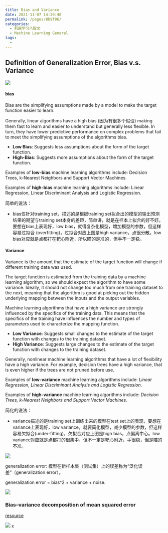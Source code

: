 ```yaml
---
title: Bias and Variance
date: 2021-11-07 14:39:48
permalink: /pages/8b9f86/
categories:
  - 机器学习八股文
  - Machine Learning General
tags:
  - 
---
```


## Definition of Generalization Error, Bias v.s. Variance


![](https://raw.githubusercontent.com/emmableu/image/master/202209212220447.png)



#### bias
Bias are the simplifying assumptions made by a model to make the target function easier to learn.

Generally, linear algorithms have a high bias (因为有很多个假设) making them fast to learn and easier to understand but generally less flexible. In turn, they have lower predictive performance on complex problems that fail to meet the simplifying assumptions of the algorithms bias.

-   **Low Bias**: Suggests less assumptions about the form of the target function.
-   **High-Bias**: Suggests more assumptions about the form of the target function.

Examples of **low-bias** machine learning algorithms include: Decision Trees, k-Nearest Neighbors and Support Vector Machines.

Examples of **high-bias** machine learning algorithms include: Linear Regression, Linear Discriminant Analysis and Logistic Regression.

简单的说法：
- bias仅针对training set，描述的是根据training set拟合出的模型的输出预测结果的期望与training set本身的差距，简单讲，就是在样本上拟合的好不好。要想在bias上表现好，low bias，就得复杂化模型，增加模型的参数，但这样容易过拟合 (overfitting)，过拟合对应上图是high variance，点很分散。low bias对应就是点都打在靶心附近，所以瞄的是准的，但手不一定稳。

#### Variance

Variance is the amount that the estimate of the target function will change if different training data was used.

The target function is estimated from the training data by a machine learning algorithm, so we should expect the algorithm to have some variance. Ideally, it should not change too much from one training dataset to the next, meaning that the algorithm is good at picking out the hidden underlying mapping between the inputs and the output variables.


Machine learning algorithms that have a high variance are strongly influenced by the specifics of the training data. This means that the specifics of the training have influences the number and types of parameters used to characterize the mapping function.

-   **Low Variance**: Suggests small changes to the estimate of the target function with changes to the training dataset.
-   **High Variance**: Suggests large changes to the estimate of the target function with changes to the training dataset.

Generally, nonlinear machine learning algorithms that have a lot of flexibility have a high variance. For example, decision trees have a high variance, that is even higher if the trees are not pruned before use.

Examples of **low-variance** machine learning algorithms include: *Linear Regression, Linear Discriminant Analysis and Logistic Regression*.

Examples of **high-variance** machine learning algorithms include: *Decision Trees, k-Nearest Neighbors and Support Vector Machines*.


简化的说法：
- variance描述的是training set上训练出来的模型在test set上的表现，要想在variance上表现好，low variance，就要简化模型，减少模型的参数，但这样容易欠拟合(under-fitting)，欠拟合对应上图是high bias，点偏离中心。low variance对应就是点都打的很集中，但不一定是靶心附近，手很稳，但是瞄的不准。

![](https://raw.githubusercontent.com/emmableu/image/master/202209122002625.png)


generalization error: 模型在新样本集（测试集）上的误差称为“泛化误差”（generalization error）。  

generalization error = bias^2 + variance + noise. 

![](https://raw.githubusercontent.com/emmableu/image/master/ensemble-learning-4.png)


### Bias–variance decomposition of mean squared error

[resource](https://towardsdatascience.com/mse-and-bias-variance-decomposition-77449dd2ff55)


![](https://raw.githubusercontent.com/emmableu/image/master/ensemble-learning-6.png)
x